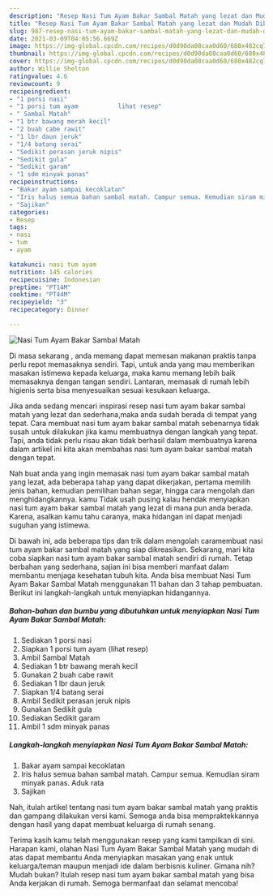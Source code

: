 ```yaml
---
description: "Resep Nasi Tum Ayam Bakar Sambal Matah yang lezat dan Mudah Dibuat"
title: "Resep Nasi Tum Ayam Bakar Sambal Matah yang lezat dan Mudah Dibuat"
slug: 987-resep-nasi-tum-ayam-bakar-sambal-matah-yang-lezat-dan-mudah-dibuat
date: 2021-03-09T04:05:56.669Z
image: https://img-global.cpcdn.com/recipes/d0d90da08caa0d60/680x482cq70/nasi-tum-ayam-bakar-sambal-matah-foto-resep-utama.jpg
thumbnail: https://img-global.cpcdn.com/recipes/d0d90da08caa0d60/680x482cq70/nasi-tum-ayam-bakar-sambal-matah-foto-resep-utama.jpg
cover: https://img-global.cpcdn.com/recipes/d0d90da08caa0d60/680x482cq70/nasi-tum-ayam-bakar-sambal-matah-foto-resep-utama.jpg
author: Willie Shelton
ratingvalue: 4.6
reviewcount: 9
recipeingredient:
- "1 porsi nasi"
- "1 porsi tum ayam           lihat resep"
- " Sambal Matah"
- "1 btr bawang merah kecil"
- "2 buah cabe rawit"
- "1 lbr daun jeruk"
- "1/4 batang serai"
- "Sedikit perasan jeruk nipis"
- "Sedikit gula"
- "Sedikit garam"
- "1 sdm minyak panas"
recipeinstructions:
- "Bakar ayam sampai kecoklatan"
- "Iris halus semua bahan sambal matah. Campur semua. Kemudian siram minyak panas. Aduk rata"
- "Sajikan"
categories:
- Resep
tags:
- nasi
- tum
- ayam

katakunci: nasi tum ayam 
nutrition: 145 calories
recipecuisine: Indonesian
preptime: "PT14M"
cooktime: "PT44M"
recipeyield: "3"
recipecategory: Dinner

---
```



![Nasi Tum Ayam Bakar Sambal Matah](https://img-global.cpcdn.com/recipes/d0d90da08caa0d60/680x482cq70/nasi-tum-ayam-bakar-sambal-matah-foto-resep-utama.jpg)

Di masa  sekarang , anda memang dapat memesan makanan praktis tanpa perlu repot memasaknya sendiri. Tapi, untuk anda yang mau memberikan masakan istimewa kepada keluarga, maka kamu memang lebih baik memasaknya dengan tangan sendiri. Lantaran, memasak di rumah lebih higienis serta bisa menyesuaikan sesuai kesukaan keluarga.

Jika anda sedang mencari inspirasi resep nasi tum ayam bakar sambal matah yang lezat dan sederhana,maka anda sudah berada di tempat yang tepat. Cara membuat nasi tum ayam bakar sambal matah  sebenarnya tidak susah untuk dilakukan jika kamu membuatnya dengan langkah yang tepat. Tapi, anda tidak perlu risau akan tidak berhasil dalam membuatnya 
karena dalam artikel ini kita akan membahas nasi tum ayam bakar sambal matah dengan tepat.  



Nah buat anda yang ingin memasak nasi tum ayam bakar sambal matah yang lezat, ada beberapa tahap yang dapat dikerjakan, pertama memilih jenis bahan, kemudian pemilihan bahan segar, hingga cara mengolah dan menghidangkannya. kamu Tidak usah pusing kalau hendak menyiapkan nasi tum ayam bakar sambal matah yang lezat di mana pun anda berada. Karena, asalkan kamu  tahu caranya, maka hidangan ini dapat menjadi suguhan yang istimewa.

Di bawah ini, ada beberapa tips dan trik dalam mengolah caramembuat nasi tum ayam bakar sambal matah yang siap dikreasikan. Sekarang, mari kita coba siapkan nasi tum ayam bakar sambal matah sendiri di rumah. Tetap berbahan yang sederhana, sajian ini bisa memberi manfaat dalam membantu menjaga kesehatan tubuh kita. Anda bisa membuat Nasi Tum Ayam Bakar Sambal Matah menggunakan 11 bahan dan 3 tahap pembuatan. Berikut ini langkah-langkah untuk menyiapkan hidangannya.

<!--inarticleads1-->

##### Bahan-bahan dan bumbu yang dibutuhkan untuk menyiapkan Nasi Tum Ayam Bakar Sambal Matah:

1. Sediakan 1 porsi nasi
1. Siapkan 1 porsi tum ayam           (lihat resep)
1. Ambil  Sambal Matah
1. Sediakan 1 btr bawang merah kecil
1. Gunakan 2 buah cabe rawit
1. Sediakan 1 lbr daun jeruk
1. Siapkan 1/4 batang serai
1. Ambil Sedikit perasan jeruk nipis
1. Gunakan Sedikit gula
1. Sediakan Sedikit garam
1. Ambil 1 sdm minyak panas




<!--inarticleads2-->

##### Langkah-langkah menyiapkan Nasi Tum Ayam Bakar Sambal Matah:

1. Bakar ayam sampai kecoklatan
1. Iris halus semua bahan sambal matah. Campur semua. Kemudian siram minyak panas. Aduk rata
1. Sajikan




Nah, itulah artikel tentang  nasi tum ayam bakar sambal matah  yang praktis dan gampang dilakukan versi kami. Semoga anda bisa mempraktekkannya dengan hasil yang dapat membuat keluarga di rumah senang. 

Terima kasih kamu telah menggunakan resep yang kami tampilkan di sini. Harapan kami, olahan  Nasi Tum Ayam Bakar Sambal Matah yang mudah di atas dapat membantu Anda menyiapkan masakan yang enak untuk keluarga/teman maupun menjadi ide dalam berbisnis kuliner. Gimana nih? Mudah bukan? Itulah resep nasi tum ayam bakar sambal matah yang bisa Anda kerjakan di rumah. Semoga bermanfaat dan selamat mencoba!


